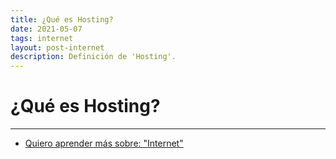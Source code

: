 ```yaml
---
title: ¿Qué es Hosting?
date: 2021-05-07
tags: internet
layout: post-internet
description: Definición de 'Hosting'.
---
```


# ¿Qué es Hosting?

***

- [Quiero aprender más sobre: "Internet"](../00/internet)
